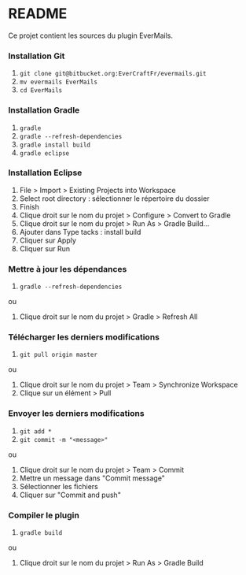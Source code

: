 # README #

Ce projet contient les sources du plugin EverMails.

### Installation Git ###

1. `git clone git@bitbucket.org:EverCraftFr/evermails.git`
2. `mv evermails EverMails`
3. `cd EverMails`

### Installation Gradle ###

1. `gradle`
2. `gradle --refresh-dependencies`
3. `gradle install build`
4. `gradle eclipse`

### Installation Eclipse ###
1. File > Import > Existing Projects into Workspace
2. Select root directory : sélectionner le répertoire du dossier
3. Finish
4. Clique droit sur le nom du projet > Configure > Convert to Gradle
5. Clique droit sur le nom du projet > Run As > Gradle Build...
6. Ajouter dans Type tacks : install build
7. Cliquer sur Apply 
8. Cliquer sur Run

### Mettre à jour les dépendances ###
1. `gradle --refresh-dependencies`

ou

1. Clique droit sur le nom du projet > Gradle > Refresh All

### Télécharger les derniers modifications ###
1. `git pull origin master`

ou

1. Clique droit sur le nom du projet > Team > Synchronize Workspace
2. Clique sur un élément > Pull 

### Envoyer les derniers modifications ###
1. `git add *`
2. `git commit -m "<message>"`

ou

1. Clique droit sur le nom du projet > Team > Commit
2. Mettre un message dans "Commit message"
3. Sélectionner les fichiers
4. Cliquer sur "Commit and push"

### Compiler le plugin ###
1. `gradle build`

ou

1. Clique droit sur le nom du projet > Run As > Gradle Build